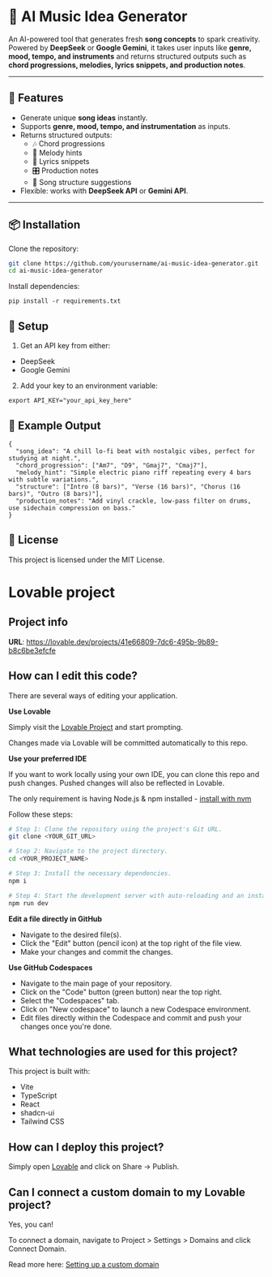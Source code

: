 # 🎵 AI Music Idea Generator

An AI-powered tool that generates fresh **song concepts** to spark creativity.  
Powered by **DeepSeek** or **Google Gemini**, it takes user inputs like **genre, mood, tempo, and instruments** and returns structured outputs such as **chord progressions, melodies, lyrics snippets, and production notes**.

---

## 🚀 Features
- Generate unique **song ideas** instantly.
- Supports **genre, mood, tempo, and instrumentation** as inputs.
- Returns structured outputs:
  - 🎶 Chord progressions
  - 🎹 Melody hints
  - 📝 Lyrics snippets
  - 🎛️ Production notes
  - 📑 Song structure suggestions
- Flexible: works with **DeepSeek API** or **Gemini API**.

---

## 📦 Installation

Clone the repository:
```bash
git clone https://github.com/yourusername/ai-music-idea-generator.git
cd ai-music-idea-generator
```

Install dependencies:
```
pip install -r requirements.txt
```

## 🔑 Setup

1. Get an API key from either:

- DeepSeek
- Google Gemini

2. Add your key to an environment variable:
```
export API_KEY="your_api_key_here"
```

## 📂 Example Output
```
{
  "song_idea": "A chill lo-fi beat with nostalgic vibes, perfect for studying at night.",
  "chord_progression": ["Am7", "D9", "Gmaj7", "Cmaj7"],
  "melody_hint": "Simple electric piano riff repeating every 4 bars with subtle variations.",
  "structure": ["Intro (8 bars)", "Verse (16 bars)", "Chorus (16 bars)", "Outro (8 bars)"],
  "production_notes": "Add vinyl crackle, low-pass filter on drums, use sidechain compression on bass."
}
```

## 📜 License

This project is licensed under the MIT License.


























# Lovable project

## Project info

**URL**: https://lovable.dev/projects/41e66809-7dc6-495b-9b89-b8c6be3efcfe

## How can I edit this code?

There are several ways of editing your application.

**Use Lovable**

Simply visit the [Lovable Project](https://lovable.dev/projects/41e66809-7dc6-495b-9b89-b8c6be3efcfe) and start prompting.

Changes made via Lovable will be committed automatically to this repo.

**Use your preferred IDE**

If you want to work locally using your own IDE, you can clone this repo and push changes. Pushed changes will also be reflected in Lovable.

The only requirement is having Node.js & npm installed - [install with nvm](https://github.com/nvm-sh/nvm#installing-and-updating)

Follow these steps:

```sh
# Step 1: Clone the repository using the project's Git URL.
git clone <YOUR_GIT_URL>

# Step 2: Navigate to the project directory.
cd <YOUR_PROJECT_NAME>

# Step 3: Install the necessary dependencies.
npm i

# Step 4: Start the development server with auto-reloading and an instant preview.
npm run dev
```

**Edit a file directly in GitHub**

- Navigate to the desired file(s).
- Click the "Edit" button (pencil icon) at the top right of the file view.
- Make your changes and commit the changes.

**Use GitHub Codespaces**

- Navigate to the main page of your repository.
- Click on the "Code" button (green button) near the top right.
- Select the "Codespaces" tab.
- Click on "New codespace" to launch a new Codespace environment.
- Edit files directly within the Codespace and commit and push your changes once you're done.

## What technologies are used for this project?

This project is built with:

- Vite
- TypeScript
- React
- shadcn-ui
- Tailwind CSS

## How can I deploy this project?

Simply open [Lovable](https://lovable.dev/projects/41e66809-7dc6-495b-9b89-b8c6be3efcfe) and click on Share -> Publish.

## Can I connect a custom domain to my Lovable project?

Yes, you can!

To connect a domain, navigate to Project > Settings > Domains and click Connect Domain.

Read more here: [Setting up a custom domain](https://docs.lovable.dev/tips-tricks/custom-domain#step-by-step-guide)
